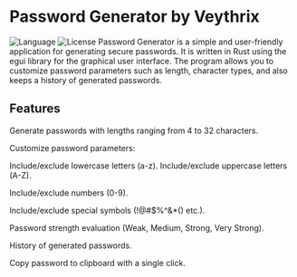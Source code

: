 # Password Generator by Veythrix
![Language](https://img.shields.io/badge/License-AGPL-green)
![License](https://img.shields.io/badge/Language-Rust-orange)
Password Generator is a simple and user-friendly application for generating secure passwords. It is written in Rust using the egui library for the graphical user interface. The program allows you to customize password parameters such as length, character types, and also keeps a history of generated passwords.
## Features

  Generate passwords with lengths ranging from 4 to 32 characters.

   Customize password parameters:

  Include/exclude lowercase letters (a-z).
  Include/exclude uppercase letters (A-Z).

   Include/exclude numbers (0-9).

   Include/exclude special symbols (!@#$%^&*() etc.).

 Password strength evaluation (Weak, Medium, Strong, Very Strong).

 History of generated passwords.

  Copy password to clipboard with a single click.
